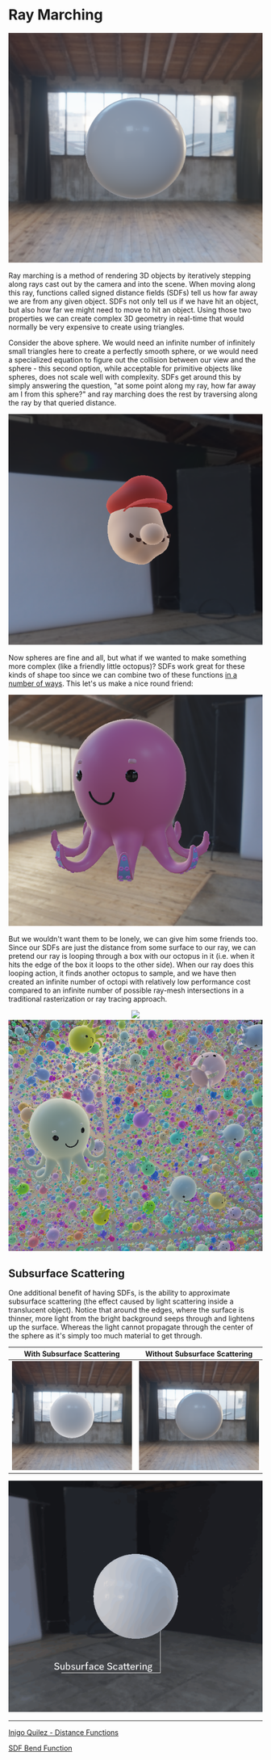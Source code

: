 Ray Marching
======================

<div align="center">
  <img src="Output/subsurface_no_crop.png"/>
</div>

Ray marching is a method of rendering 3D objects by iteratively stepping along rays cast out by the camera and into the scene. When moving along this ray, functions called signed distance fields (SDFs) tell us how far away we are from any given object. SDFs not only tell us if we have hit an object, but also how far we might need to move to hit an object. Using those two properties we can create complex 3D geometry in real-time that would normally be very expensive to create using triangles.

Consider the above sphere. We would need an infinite number of infinitely small triangles here to create a perfectly smooth sphere, or we would need a specialized equation to figure out the collision between our view and the sphere - this second option, while acceptable for primitive objects like spheres, does not scale well with complexity. SDFs get around this by simply answering the question, "at some point along my ray, how far away am I from this sphere?" and ray marching does the rest by traversing along the ray by that queried distance.

<div align="center">
  <img src="Output/Wahoo.png"/>
</div>

Now spheres are fine and all, but what if we wanted to make something more complex (like a friendly little octopus)? SDFs work great for these kinds of shape too since we can combine two of these functions [in a number of ways](https://iquilezles.org/articles/distfunctions/#:~:text=Primitive%20combinations). This let's us make a nice round friend:

<div align="center">
  <img src="Output/octopus_crop.png"/>
</div>

But we wouldn't want them to be lonely, we can give him some friends too. Since our SDFs are just the distance from some surface to our ray, we can pretend our ray is looping through a box with our octopus in it (i.e. when it hits the edge of the box it loops to the other side). When our ray does this looping action, it finds another octopus to sample, and we have then created an infinite number of octopi with relatively low performance cost compared to an infinite number of possible ray-mesh intersections in a traditional rasterization or ray tracing approach.

<div align="center">
  <img src="Output/Octopus.gif"/>
</div>

<div align="center">
  <img src="Output/octopi_crop.png"/>
</div>

Subsurface Scattering
---------------------

One additional benefit of having SDFs, is the ability to approximate subsurface scattering (the effect caused by light scattering inside a translucent object). Notice that around the edges, where the surface is thinner, more light from the bright background seeps through and lightens up the surface. Whereas the light cannot propagate through the center of the sphere as it's simply too much material to get through.

| With Subsurface Scattering  | Without Subsurface Scattering |
| ------------- | ------------- |
| ![](Output/subsurface_yes_crop.png)  | ![](Output/subsurface_no_crop.png)  |

<div align="center">
  <img src="Output/Subsurface_Overlay.gif"/>
</div>

___

[Inigo Quilez - Distance Functions](https://iquilezles.org/articles/distfunctions/)

[SDF Bend Function](https://www.shadertoy.com/view/3llfRl)
